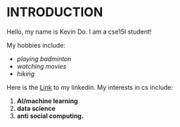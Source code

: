 # INTRODUCTION
Hello, my name is Kevin Do. I am a cse15l student! 

My hobbies include:  
- *playing badminton* 
- *watching movies*
- *hiking*

Here is the [Link](https://www.linkedin.com/in/kevin-phuc-do-500492217/) to my linkedin.
My interests in cs include: 
1. **AI/machine learning** 
2. **data science** 
3. **anti social computing.**


